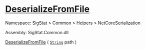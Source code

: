 # [DeserializeFromFile](./NetCoreSerializationHelper-100664084.md)

Namespace: [SigStat]() > [Common](./../../../README.md) > [Helpers](./../../README.md) > [NetCoreSerialization](./../README.md)

Assembly: SigStat.Common.dll

[DeserializeFromFile](./NetCoreSerializationHelper-100664084.md) ( [`String`](https://docs.microsoft.com/en-us/dotnet/api/System.String) path )
